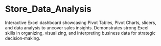 # Store_Data_Analysis
Interactive Excel dashboard showcasing Pivot Tables, Pivot Charts, slicers, and data analysis to uncover sales insights. Demonstrates strong Excel skills in organizing, visualizing, and interpreting business data for strategic decision-making.

